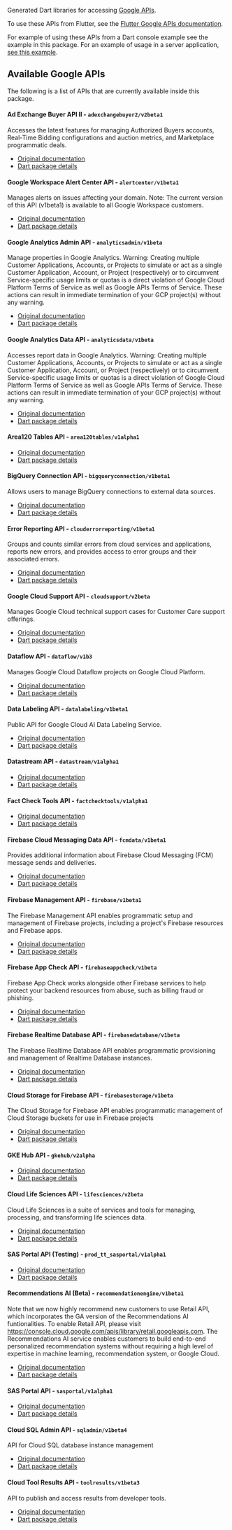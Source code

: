 Generated Dart libraries for accessing
[Google APIs](https://developers.google.com/api-client-library).

To use these APIs from Flutter, see the
[Flutter Google APIs documentation](https://flutter.dev/docs/development/data-and-backend/google-apis).

For example of using these APIs from a Dart console example see the example in
this package. For an example of usage in a server application,
[see this example](https://github.com/dart-lang/samples/tree/master/server/google_apis).

## Available Google APIs

The following is a list of APIs that are currently available inside this
package.

#### Ad Exchange Buyer API II - `adexchangebuyer2/v2beta1`

Accesses the latest features for managing Authorized Buyers accounts, Real-Time Bidding configurations and auction metrics, and Marketplace programmatic deals.

- [Original documentation](https://developers.google.com/authorized-buyers/apis/reference/rest/)
- [Dart package details](https://pub.dev/documentation/googleapis_beta/9.1.0-wip/adexchangebuyer2_v2beta1/adexchangebuyer2_v2beta1-library.html)

#### Google Workspace Alert Center API - `alertcenter/v1beta1`

Manages alerts on issues affecting your domain. Note: The current version of this API (v1beta1) is available to all Google Workspace customers. 

- [Original documentation](https://developers.google.com/admin-sdk/alertcenter/)
- [Dart package details](https://pub.dev/documentation/googleapis_beta/9.1.0-wip/alertcenter_v1beta1/alertcenter_v1beta1-library.html)

#### Google Analytics Admin API - `analyticsadmin/v1beta`

Manage properties in Google Analytics. Warning: Creating multiple Customer Applications, Accounts, or Projects to simulate or act as a single Customer Application, Account, or Project (respectively) or to circumvent Service-specific usage limits or quotas is a direct violation of Google Cloud Platform Terms of Service as well as Google APIs Terms of Service. These actions can result in immediate termination of your GCP project(s) without any warning.

- [Original documentation](http://code.google.com/apis/analytics/docs/mgmt/home.html)
- [Dart package details](https://pub.dev/documentation/googleapis_beta/9.1.0-wip/analyticsadmin_v1beta/analyticsadmin_v1beta-library.html)

#### Google Analytics Data API - `analyticsdata/v1beta`

Accesses report data in Google Analytics. Warning: Creating multiple Customer Applications, Accounts, or Projects to simulate or act as a single Customer Application, Account, or Project (respectively) or to circumvent Service-specific usage limits or quotas is a direct violation of Google Cloud Platform Terms of Service as well as Google APIs Terms of Service. These actions can result in immediate termination of your GCP project(s) without any warning. 

- [Original documentation](https://developers.google.com/analytics/devguides/reporting/data/v1/)
- [Dart package details](https://pub.dev/documentation/googleapis_beta/9.1.0-wip/analyticsdata_v1beta/analyticsdata_v1beta-library.html)

#### Area120 Tables API - `area120tables/v1alpha1`

- [Original documentation](https://support.google.com/area120-tables/answer/10011390)
- [Dart package details](https://pub.dev/documentation/googleapis_beta/9.1.0-wip/area120tables_v1alpha1/area120tables_v1alpha1-library.html)

#### BigQuery Connection API - `bigqueryconnection/v1beta1`

Allows users to manage BigQuery connections to external data sources.

- [Original documentation](https://cloud.google.com/bigquery/docs/connections-api-intro)
- [Dart package details](https://pub.dev/documentation/googleapis_beta/9.1.0-wip/bigqueryconnection_v1beta1/bigqueryconnection_v1beta1-library.html)

#### Error Reporting API - `clouderrorreporting/v1beta1`

Groups and counts similar errors from cloud services and applications, reports new errors, and provides access to error groups and their associated errors. 

- [Original documentation](https://cloud.google.com/error-reporting/)
- [Dart package details](https://pub.dev/documentation/googleapis_beta/9.1.0-wip/clouderrorreporting_v1beta1/clouderrorreporting_v1beta1-library.html)

#### Google Cloud Support API - `cloudsupport/v2beta`

Manages Google Cloud technical support cases for Customer Care support offerings. 

- [Original documentation](https://cloud.google.com/support/docs/apis)
- [Dart package details](https://pub.dev/documentation/googleapis_beta/9.1.0-wip/cloudsupport_v2beta/cloudsupport_v2beta-library.html)

#### Dataflow API - `dataflow/v1b3`

Manages Google Cloud Dataflow projects on Google Cloud Platform.

- [Original documentation](https://cloud.google.com/dataflow)
- [Dart package details](https://pub.dev/documentation/googleapis_beta/9.1.0-wip/dataflow_v1b3/dataflow_v1b3-library.html)

#### Data Labeling API - `datalabeling/v1beta1`

Public API for Google Cloud AI Data Labeling Service.

- [Original documentation](https://cloud.google.com/data-labeling/docs/)
- [Dart package details](https://pub.dev/documentation/googleapis_beta/9.1.0-wip/datalabeling_v1beta1/datalabeling_v1beta1-library.html)

#### Datastream API - `datastream/v1alpha1`

- [Original documentation](https://cloud.google.com/datastream/)
- [Dart package details](https://pub.dev/documentation/googleapis_beta/9.1.0-wip/datastream_v1alpha1/datastream_v1alpha1-library.html)

#### Fact Check Tools API - `factchecktools/v1alpha1`

- [Original documentation](https://developers.google.com/fact-check/tools/api/)
- [Dart package details](https://pub.dev/documentation/googleapis_beta/9.1.0-wip/factchecktools_v1alpha1/factchecktools_v1alpha1-library.html)

#### Firebase Cloud Messaging Data API - `fcmdata/v1beta1`

Provides additional information about Firebase Cloud Messaging (FCM) message sends and deliveries.

- [Original documentation](https://firebase.google.com/docs/cloud-messaging)
- [Dart package details](https://pub.dev/documentation/googleapis_beta/9.1.0-wip/fcmdata_v1beta1/fcmdata_v1beta1-library.html)

#### Firebase Management API - `firebase/v1beta1`

The Firebase Management API enables programmatic setup and management of Firebase projects, including a project's Firebase resources and Firebase apps.

- [Original documentation](https://firebase.google.com)
- [Dart package details](https://pub.dev/documentation/googleapis_beta/9.1.0-wip/firebase_v1beta1/firebase_v1beta1-library.html)

#### Firebase App Check API - `firebaseappcheck/v1beta`

Firebase App Check works alongside other Firebase services to help protect your backend resources from abuse, such as billing fraud or phishing.

- [Original documentation](https://firebase.google.com/docs/app-check)
- [Dart package details](https://pub.dev/documentation/googleapis_beta/9.1.0-wip/firebaseappcheck_v1beta/firebaseappcheck_v1beta-library.html)

#### Firebase Realtime Database API - `firebasedatabase/v1beta`

The Firebase Realtime Database API enables programmatic provisioning and management of Realtime Database instances.

- [Original documentation](https://firebase.google.com/docs/reference/rest/database/database-management/rest/)
- [Dart package details](https://pub.dev/documentation/googleapis_beta/9.1.0-wip/firebasedatabase_v1beta/firebasedatabase_v1beta-library.html)

#### Cloud Storage for Firebase API - `firebasestorage/v1beta`

The Cloud Storage for Firebase API enables programmatic management of Cloud Storage buckets for use in Firebase projects

- [Original documentation](https://firebase.google.com/docs/storage)
- [Dart package details](https://pub.dev/documentation/googleapis_beta/9.1.0-wip/firebasestorage_v1beta/firebasestorage_v1beta-library.html)

#### GKE Hub API - `gkehub/v2alpha`

- [Original documentation](https://cloud.google.com/anthos/multicluster-management/connect/registering-a-cluster)
- [Dart package details](https://pub.dev/documentation/googleapis_beta/9.1.0-wip/gkehub_v2alpha/gkehub_v2alpha-library.html)

#### Cloud Life Sciences API - `lifesciences/v2beta`

Cloud Life Sciences is a suite of services and tools for managing, processing, and transforming life sciences data.

- [Original documentation](https://cloud.google.com/life-sciences)
- [Dart package details](https://pub.dev/documentation/googleapis_beta/9.1.0-wip/lifesciences_v2beta/lifesciences_v2beta-library.html)

#### SAS Portal API (Testing) - `prod_tt_sasportal/v1alpha1`

- [Original documentation](https://developers.google.com/spectrum-access-system/)
- [Dart package details](https://pub.dev/documentation/googleapis_beta/9.1.0-wip/prod_tt_sasportal_v1alpha1/prod_tt_sasportal_v1alpha1-library.html)

#### Recommendations AI (Beta) - `recommendationengine/v1beta1`

Note that we now highly recommend new customers to use Retail API, which incorporates the GA version of the Recommendations AI funtionalities. To enable Retail API, please visit https://console.cloud.google.com/apis/library/retail.googleapis.com. The Recommendations AI service enables customers to build end-to-end personalized recommendation systems without requiring a high level of expertise in machine learning, recommendation system, or Google Cloud.

- [Original documentation](https://cloud.google.com/recommendations-ai/docs)
- [Dart package details](https://pub.dev/documentation/googleapis_beta/9.1.0-wip/recommendationengine_v1beta1/recommendationengine_v1beta1-library.html)

#### SAS Portal API - `sasportal/v1alpha1`

- [Original documentation](https://developers.google.com/spectrum-access-system/)
- [Dart package details](https://pub.dev/documentation/googleapis_beta/9.1.0-wip/sasportal_v1alpha1/sasportal_v1alpha1-library.html)

#### Cloud SQL Admin API - `sqladmin/v1beta4`

API for Cloud SQL database instance management

- [Original documentation](https://developers.google.com/cloud-sql/)
- [Dart package details](https://pub.dev/documentation/googleapis_beta/9.1.0-wip/sqladmin_v1beta4/sqladmin_v1beta4-library.html)

#### Cloud Tool Results API - `toolresults/v1beta3`

API to publish and access results from developer tools.

- [Original documentation](https://firebase.google.com/docs/test-lab/)
- [Dart package details](https://pub.dev/documentation/googleapis_beta/9.1.0-wip/toolresults_v1beta3/toolresults_v1beta3-library.html)

